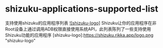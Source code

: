 # shizuku-applications-supported-list
支持使用shizuku的应用程序列表
[![shizuku-logo]](https://shizuku.rikka.app/)
Shizuku让你的应用程序在非Root设备上通过调用ADB权限直接使用系统API，此列表陈列了一些支持使用Shizuku功能的应用程序
[shizuku-logo]:https://shizuku.rikka.app/logo.png "shizuku-logo"
